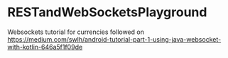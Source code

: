# RESTandWebSocketsPlayground

Websockets tutorial for currencies followed on 
https://medium.com/swlh/android-tutorial-part-1-using-java-websocket-with-kotlin-646a5f1f09de
